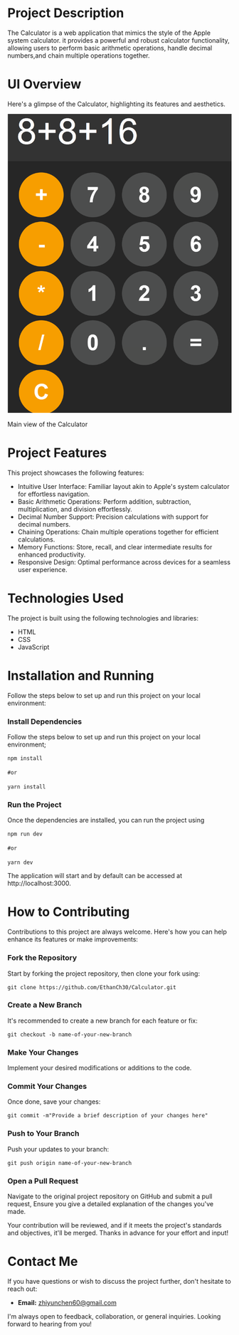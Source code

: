 # Project Description

The Calculator is a web application that mimics the style of the Apple system calculator. it provides a powerful and robust calculator functionality, allowing users to perform basic arithmetic operations, handle decimal numbers,and chain multiple operations together.

# UI Overview

Here's a glimpse of the Calculator, highlighting its features and aesthetics.

 ![Image text](https://github.com/EthanCh30/img-store/blob/master/img-storage/calculator.png)

Main view of the Calculator

# Project Features

This project showcases the following features:

- Intuitive User Interface: Familiar layout akin to Apple's system calculator for effortless navigation.
- Basic Arithmetic Operations: Perform addition, subtraction, multiplication, and division effortlessly.
- Decimal Number Support: Precision calculations with support for decimal numbers.
- Chaining Operations: Chain multiple operations together for efficient calculations.
- Memory Functions: Store, recall, and clear intermediate results for enhanced productivity.
- Responsive Design: Optimal performance across devices for a seamless user experience.





# Technologies Used

The project is built using the following technologies and libraries:

- HTML
- CSS
- JavaScript



# Installation and Running

Follow the steps below to set up and run this project on your local environment:

### Install Dependencies

Follow the steps below to set up and run this project on your local environment;

```
npm install

#or

yarn install
```



### Run the Project

Once the dependencies are installed, you can run the project using 

```
npm run dev

#or

yarn dev
```

The application will start and by default can be accessed at http://localhost:3000.

# How to Contributing

Contributions to this project are always welcome. Here's how you can help enhance its features or make improvements:

### Fork the Repository

Start by forking the project repository, then clone your fork using:

```
git clone https://github.com/EthanCh30/Calculator.git
```

### Create a New Branch

It's recommended to create a new branch for each feature or fix:

```
git checkout -b name-of-your-new-branch
```

### Make Your Changes

Implement your desired modifications or additions to the code.

### Commit Your Changes

Once done, save your changes:

```
git commit -m"Provide a brief description of your changes here"
```



### Push to Your Branch

Push your updates to your branch:

```
git push origin name-of-your-new-branch
```

### Open a Pull Request

Navigate to the original project repository on GitHub and submit a pull request, Ensure you give a detailed explanation of the changes you've made.

Your contribution will be reviewed, and if it meets the project's standards and objectives, it'll be merged. Thanks in advance for your effort and input!

# Contact Me

If you have questions or wish to discuss the project further, don't hesitate to reach out:

- **Email:** zhiyunchen60@gmail.com

I'm always open to feedback, collaboration, or general inquiries. Looking forward to hearing from you!
